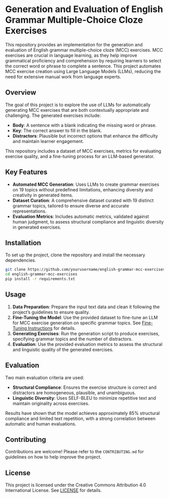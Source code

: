 # Generation and Evaluation of English Grammar Multiple-Choice Cloze Exercises

This repository provides an implementation for the generation and evaluation of English grammar multiple-choice cloze (MCC) exercises. MCC exercises are crucial in language learning, as they help improve grammatical proficiency and comprehension by requiring learners to select the correct word or phrase to complete a sentence. This project automates MCC exercise creation using Large Language Models (LLMs), reducing the need for extensive manual work from language experts.

## Overview

The goal of this project is to explore the use of LLMs for automatically generating MCC exercises that are both contextually appropriate and challenging. The generated exercises include:
- **Body**: A sentence with a blank indicating the missing word or phrase.
- **Key**: The correct answer to fill in the blank.
- **Distractors**: Plausible but incorrect options that enhance the difficulty and maintain learner engagement.

This repository includes a dataset of MCC exercises, metrics for evaluating exercise quality, and a fine-tuning process for an LLM-based generator.

## Key Features

- **Automated MCC Generation**: Uses LLMs to create grammar exercises on 19 topics without predefined limitations, enhancing diversity and creativity in generated items.
- **Dataset Curation**: A comprehensive dataset curated with 19 distinct grammar topics, tailored to ensure diverse and accurate representations.
- **Evaluation Metrics**: Includes automatic metrics, validated against human judgment, to assess structural compliance and linguistic diversity in generated exercises.

## Installation

To set up the project, clone the repository and install the necessary dependencies.

```bash
git clone https://github.com/yourusername/english-grammar-mcc-exercises.git
cd english-grammar-mcc-exercises
pip install -r requirements.txt
```

## Usage

1. **Data Preparation**: Prepare the input text data and clean it following the project’s guidelines to ensure quality.
2. **Fine-Tuning the Model**: Use the provided dataset to fine-tune an LLM for MCC exercise generation on specific grammar topics. See [Fine-Tuning Instructions](fine_tuning.md) for details.
3. **Generating Exercises**: Run the generation script to produce exercises, specifying grammar topics and the number of distractors.
4. **Evaluation**: Use the provided evaluation metrics to assess the structural and linguistic quality of the generated exercises.

## Evaluation

Two main evaluation criteria are used:
- **Structural Compliance**: Ensures the exercise structure is correct and distractors are homogeneous, plausible, and unambiguous.
- **Linguistic Diversity**: Uses SELF-BLEU to minimize repetitive text and maintain originality across exercises.

Results have shown that the model achieves approximately 85% structural compliance and limited text repetition, with a strong correlation between automatic and human evaluations.

## Contributing

Contributions are welcome! Please refer to the `CONTRIBUTING.md` for guidelines on how to help improve the project.

## License

This project is licensed under the Creative Commons Attribution 4.0 International License. See [LICENSE](LICENSE) for details.